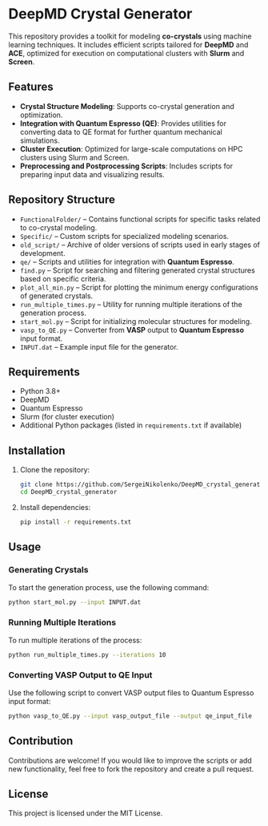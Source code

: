 # DeepMD Crystal Generator

This repository provides a toolkit for modeling **co-crystals** using machine learning techniques. It includes efficient scripts tailored for **DeepMD** and **ACE**, optimized for execution on computational clusters with **Slurm** and **Screen**.

## Features

- **Crystal Structure Modeling**: Supports co-crystal generation and optimization.  
- **Integration with Quantum Espresso (QE)**: Provides utilities for converting data to QE format for further quantum mechanical simulations.  
- **Cluster Execution**: Optimized for large-scale computations on HPC clusters using Slurm and Screen.  
- **Preprocessing and Postprocessing Scripts**: Includes scripts for preparing input data and visualizing results.

## Repository Structure

- `FunctionalFolder/` – Contains functional scripts for specific tasks related to co-crystal modeling.  
- `Specific/` – Custom scripts for specialized modeling scenarios.  
- `old_script/` – Archive of older versions of scripts used in early stages of development.  
- `qe/` – Scripts and utilities for integration with **Quantum Espresso**.  
- `find.py` – Script for searching and filtering generated crystal structures based on specific criteria.  
- `plot_all_min.py` – Script for plotting the minimum energy configurations of generated crystals.  
- `run_multiple_times.py` – Utility for running multiple iterations of the generation process.  
- `start_mol.py` – Script for initializing molecular structures for modeling.  
- `vasp_to_QE.py` – Converter from **VASP** output to **Quantum Espresso** input format.  
- `INPUT.dat` – Example input file for the generator.

## Requirements

- Python 3.8+  
- DeepMD  
- Quantum Espresso  
- Slurm (for cluster execution)  
- Additional Python packages (listed in `requirements.txt` if available)

## Installation

1. Clone the repository:
   ```bash
   git clone https://github.com/SergeiNikolenko/DeepMD_crystal_generator.git
   cd DeepMD_crystal_generator
   ```

2. Install dependencies:
   ```bash
   pip install -r requirements.txt
   ```

## Usage

### Generating Crystals

To start the generation process, use the following command:
```bash
python start_mol.py --input INPUT.dat
```

### Running Multiple Iterations

To run multiple iterations of the process:
```bash
python run_multiple_times.py --iterations 10
```

### Converting VASP Output to QE Input

Use the following script to convert VASP output files to Quantum Espresso input format:
```bash
python vasp_to_QE.py --input vasp_output_file --output qe_input_file
```

## Contribution

Contributions are welcome! If you would like to improve the scripts or add new functionality, feel free to fork the repository and create a pull request.

## License

This project is licensed under the MIT License.
